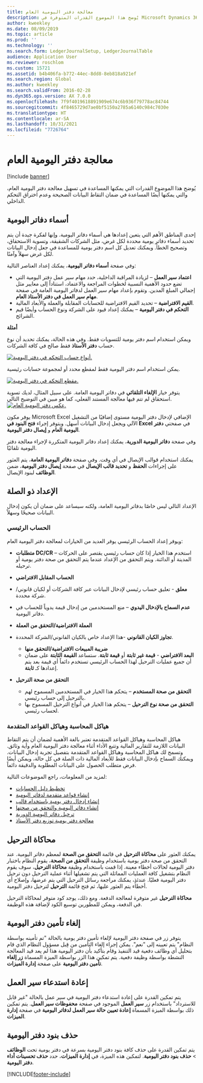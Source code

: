```yaml
---
title: معالجة دفتر اليومية العام
description: يُوضح هذا الموضوع القدرات المتوفرة في Microsoft Dynamics 365 Finance التي يمكنها المساعدة في تسهيل معالجة دفتر اليومية العام، والتي يمكنها أيضًا المساعدة في ضمان التقاط البيانات الصحيحة وعدم اختراق التحكم الداخلي.
author: kweekley
ms.date: 08/09/2019
ms.topic: article
ms.prod: ''
ms.technology: ''
ms.search.form: LedgerJournalSetup, LedgerJournalTable
audience: Application User
ms.reviewer: roschlom
ms.custom: 15721
ms.assetid: b4b406fa-b772-44ec-8dd8-8eb818a921ef
ms.search.region: Global
ms.author: kweekley
ms.search.validFrom: 2016-02-28
ms.dyn365.ops.version: AX 7.0.0
ms.openlocfilehash: 7f9f4019618891909e674c6b936f79778ac84744
ms.sourcegitcommit: 4f8465729d7ae0bf5150a2785a6140c984c7030e
ms.translationtype: HT
ms.contentlocale: ar-SA
ms.lasthandoff: 10/31/2021
ms.locfileid: "7726764"
---
```

# <a name="general-journal-processing"></a>معالجة دفتر اليومية العام

[!include [banner](../includes/banner.md)]

يُوضح هذا الموضوع القدرات التي يمكنها المساعدة في تسهيل معالجة دفتر اليومية العام، والتي يمكنها أيضًا المساعدة في ضمان التقاط البيانات الصحيحة وعدم اختراق التحكم الداخلي.  

## <a name="journal-names"></a>أسماء دفاتر اليومية

إحدى المناطق الأهم التي يتعين إعدادها هي أسماء دفاتر اليومية. وإنها لفكرة جيدة أن يتم تحديد أسماء دفاتر يومية محددة لكل غرض، مثل الشركات الشقيقة، وتسوية الاستحقاق، وتصحيح الخطأ. ويمكنك تعديل كل اسم دفتر يومية للمساعدة في جعل إدخال البيانات لكل غرض سهلاً وآمنًا.‬ 

وفي صفحة **أسماء دفاتر اليومية**، يمكنك إعداد العناصر التالية:

-   **اعتماد سير العمل** – لزيادة المراقبة الداخلية، حدد مهام سير عمل دفتر اليومية التي تضع حدود الأهمية النسبية لخطوات المراجعة والاعتماد، استناداً إلى معايير مثل إجمالي المبلغ المدين. وتقوم بإعداد مهام سير العمل لدفاتر اليومية العامة في صفحة **مهام سير العمل في دفتر الأستاذ العام**.
-   **القيم الافتراضية** – تحديد القيم الافتراضية للحسابات المقابلة والعملة والأبعاد المالية.
-   **التحكم في دفتر اليومية** – يمكنك إعداد قيود على الشركة ونوع الحساب وأيضًا قيم الشرائح. 

**أمثلة**

ويمكن استخدام اسم دفتر يومية للتسويات فقط. وفي هذه الحالة، يمكنك تحديد أن نوع حساب **دفتر الأستاذ** فقط صالح في كافة الشركات. 

[![أنواع حساب التحكم في دفتر اليومية.](./media/journal-control-account-types1.png)](./media/journal-control-account-types1.png)

يمكن استخدام اسم دفتر اليومية فقط لمقطع محدد أو لمجموعة حسابات رئيسية. 

[![مقطع التحكم في دفتر اليومية.](./media/journal-control-segment1.png)](./media/journal-control-segment1.png)

يتوفر خيار **الإلغاء التلقائي** في دفاتر اليومية العامة. على سبيل المثال، لديك تسوية استحقاق لم تتم فيها معالجة المستند الفعلي، كما هو مبين في التوضيح التالي.
[![عكس دفتر اليومية العام.](./media/general-journal-reversing1.png)](./media/general-journal-reversing1.png) 

يوفر مكون Microsoft Excel الإضافي لإدخال دفتر اليومية مستوى إضافيًا من التشغيل الآلي ويجعل إدخال البيانات أسهل. ويتوفر إجراء **فتح البنود في Excel** في صفحتي **دفتر اليومية العام** و **إيصال دفتر اليومية**. 

وفي صفحة **دفاتر اليومية الدورية**، يمكنك إعداد دفاتر اليومية المتكررة لإجراء معالجة دفتر اليومية تلقائيًا. 

يمكنك استخدام قوالب الإيصال في أي وقت. وفي صفحة **دفاتر اليومية العامة**، يتم العثور على إجراءات **الحفظ** و **تحديد قالب الإيصال** في صفحة **إيصال دفتر اليومية**، ضمن **الوظائف** لبنود الإيصال.

## <a name="related-setup"></a>الإعداد ذو الصلة
الإعداد التالي ليس خاصًا بدفاتر اليومية العامة، ولكنه سيساعد على ضمان أن يكون إدخال البيانات صحيحًا وسهلاً.

### <a name="main-account"></a>الحساب الرئيسي

ويوفر إعداد الحساب الرئيسي يوفر العديد من الخيارات لمعالجة دفتر اليومية العام:

-   **متطلبات DC/CR** – استخدم هذا الخيار إذا كان حساب رئيسي يقتصر على الحركات المدينة أو الدائنة. ويتم التحقق من الإعداد عندما يتم التحقق من صحة دفتر يومية أو ترحيله.

-   **الحساب المقابل الافتراضي**
-   **معلق** - تعليق حساب رئيسي لإدخال البيانات عبر كافة الشركات أو لكيان قانوني/شركة محددة.
-   **عدم السماح بالإدخال اليدوي** – منع المستخدمين من إدخال قيمة يدوياً للحساب في دفاتر اليومية.
-   **العملة الافتراضية/التحقق من العملة**
-   **تجاوز الكيان القانوني** -هذا الإعداد خاص بالكيان القانوني/الشركة المحددة.
    -   **ضريبة المبيعات الافتراضية/التحقق منها**
    -   **البعد الافتراضي** - **قيمة غير ثابتة** أو **قيمة ثابتة**. ستساعد **القيمة الثابتة** على ضمان أن جميع عمليات الترحيل لهذا الحساب الرئيسي تستخدم دائماً أي قيمة بعد يتم إعدادها كـ **ثابتة**.
-   **التحقق من صحة الترحيل**
    -   **التحقق من صحة المستخدم** – يتحكم هذا الخيار في المستخدمين المسموح لهم بالترحيل إلى حساب رئيسي.
    -   **التحقق من صحة نوع الترحيل** – يتحكم هذا الخيار في أنواع الترحيل المسموح بها لحساب رئيسي.

### <a name="accounting-structures-and-advanced-rules-structures"></a>هياكل المحاسبة وهياكل القواعد المتقدمة

هياكل المحاسبة وهياكل القواعد المتقدمة تعتبر بالغة الأهمية لضمان أن يتم التقاط البيانات اللازمة للتقارير المالية وتتبع الأداء أثناء معالجة دفتر اليومية العام وأية وثائق. وتسمح لك هياكل المحاسبة وهياكل القواعد المتقدمة بتفصيل تجربة إدخال البيانات. ويمكنك السماح بإدخال البيانات فقط للأبعاد المالية ذات الصلة في كل حالة، ويمكن أيضًا فرض متطلب الحصول على البيانات المطلوبة والدقيقة دائماً.

لمزيد من المعلومات، راجع الموضوعات التالية:
- [تخطيط دليل الحسابات](plan-chart-of-accounts.md) 
- [إنشاء قواعد متقدمة لدفاتر اليومية](tasks/create-advanced-rules-journals.md)
- [إنشاء إدخال دفتر يومية باستخدام قالب](tasks/create-journal-entry-template.md)
- [إنشاء دفاتر اليومية والتحقق من صحتها](tasks/create-validate-journals.md)
- [ترحيل دفاتر اليومية الدورية](tasks/post-periodic-journals.md)
- [‏‫معالجة دفتر يومية توزيع دفتر الأستاذ‬](tasks/process-ledger-allocation-journal.md)

## <a name="simulate-posting"></a>محاكاة الترحيل
يمكنك العثور على **محاكاة الترحيل** في قائمة **التحقق من الصحة** لمعظم دفاتر اليومية. عند التحقق من صحة دفتر يومية باستخدام وظيفة **التحقق من الصحة**، يقوم النظام باختبار دفتر اليومية لحالات أخطاء معينة. إذا قمت باستخدام وظيفة **محاكاة الترحيل**، سوف يقوم النظام بتشغيل كافة العمليات المماثلة التي يتم تشغيلها أثناء عملية الترحيل دون ترحيل دفتر اليومية فعليًا. عندئذٍ، يمكنك مراجعة رسائل الترحيل التي يتم عرضها، وإصلاح أي أخطاء يتم العثور عليها، ثم فتح قائمة **الترحيل** لترحيل دفتر اليومية. 

**محاكاة الترحيل** غير متوفرة لمعالجة الدفعة. ومع ذلك، يوجد كود متوفر لمحاكاة الترحيل في الدفعة، ويمكن للمطورين توسيع الكود لإضافة هذه الوظيفة.  

## <a name="journal-unlock"></a>إلغاء تأمين دفتر اليومية
يتوفر زر في صفحة دفتر اليومية لإلغاء تأمين دفتر يومية بالحالة "تم تأمينه بواسطة النظام" يتم تعيينه إلى "نعم". يمكن إجراء إلغاء التأمين من قِبل مسؤول النظام الذي قام بتحليل أي وظائف دفعية قيد التنفيذ وقام بتأكيد بأن دفتر اليومية هذا لم يعد قيد المعالجة النشطة بواسطة وظيفة دفعية. يتم تمكين هذا الزر بواسطة الميزة المسماة **زر إلغاء تأمين دفتر اليومية** على صفحة **إدارة الميزات**. 

## <a name="workflow-recall"></a>إعادة استدعاء سير العمل 
يتم تمكين القدرة على إعادة استدعاء دفتر اليومية في سير عمل بالحالة "غير قابل للاسترداد" باستخدام زر **سير العمل** الموجود في صفحة **محفوظات سير العمل**. يتم تمكين ذلك بواسطة الميزة المسماة **إعادة تعيين حالة سير العمل لدفاتر اليومية** في صفحة **إدارة الميزات**.

## <a name="delete-journal-lines"></a>حذف بنود دفتر اليومية
يتم تمكين القدرة على حذف كافة بنود دفتر اليومية بسرعة في دفتر يومية تحت **الوظائف** > **حذف بنود دفتر اليومية**. لتمكين هذه الميزة، في **إدارة الميزات**، حدد **حذف تحسينات أداء دفتر اليومية**.


[!INCLUDE[footer-include](../../includes/footer-banner.md)]
